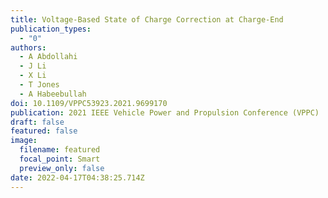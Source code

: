 ```yaml
---
title: Voltage-Based State of Charge Correction at Charge-End
publication_types:
  - "0"
authors:
  - A Abdollahi
  - J Li
  - X Li 
  - T Jones 
  - A Habeebullah
doi: 10.1109/VPPC53923.2021.9699170
publication: 2021 IEEE Vehicle Power and Propulsion Conference (VPPC)
draft: false
featured: false
image:
  filename: featured
  focal_point: Smart
  preview_only: false
date: 2022-04-17T04:38:25.714Z
---
```

